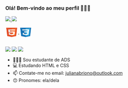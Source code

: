### Olá! Bem-vindo ao meu perfil 👩🏻‍💻

 <div>
  <a href="https://github.com/juliana-briono">
  <img height="160em" src="https://github-readme-stats.vercel.app/api?username=juliana-briono&show_icons=true&theme=tokyonight&include_all_commits=true&count_private=true"/>
  <img height="160em" src="https://github-readme-stats.vercel.app/api/top-langs/?username=juliana-briono&layout=compact&langs_count=7&theme=tokyonight"/>
    
</div>
  <div style="display: inline_block"><br>
  <img align="center" alt="html" height="30" width="40" src="https://raw.githubusercontent.com/devicons/devicon/master/icons/html5/html5-original.svg">
  <img align="center" alt="css" height="30" width="40" src="https://raw.githubusercontent.com/devicons/devicon/master/icons/css3/css3-original.svg">
</div>
  
##
  
<div>
 <a href="https://discord.com/channels/@me" target="_blank"><img src="https://img.shields.io/badge/Discord-7289DA?style=for-the-badge&logo=discord&logoColor=white" target="_blank"></a> 
  <a href = "mailto:julianabriono@outlook.com"><img src="https://img.shields.io/badge/-Gmail-%23333?style=for-the-badge&logo=gmail&logoColor=white" target="_blank"></a>
  <a href="https://www.linkedin.com/in/juliana-briono-716138201/" target="_blank"><img src="https://img.shields.io/badge/-LinkedIn-%230077B5?style=for-the-badge&logo=linkedin&logoColor=white" target="_blank"></a> 
</div>

- 👩🏻‍🎓 Sou estudante de ADS
- 💻 Estudando HTML e CSS
- 📫 Contate-me no email: julianabriono@outlook.com
- 🙃 Pronomes: ela/dela

